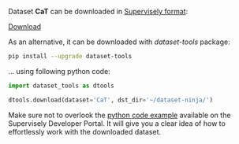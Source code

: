Dataset **CaT** can be downloaded in [Supervisely format](https://developer.supervisely.com/api-references/supervisely-annotation-json-format):

 [Download](https://assets.supervisely.com/supervisely-supervisely-assets-public/teams_storage/Q/k/2y/T1vm5FPlqFPeySRX5wWgfCrD3AR23igMc8zpn9kV5Q7JhwOvVaniCunkvA5ZJT1t5hTMnOXGCs6GbpL95FicN1VUCqorvVH62SJWmEEWRgBdk38cfKonfyPj1BAf.tar)

As an alternative, it can be downloaded with *dataset-tools* package:
``` bash
pip install --upgrade dataset-tools
```

... using following python code:
``` python
import dataset_tools as dtools

dtools.download(dataset='CaT', dst_dir='~/dataset-ninja/')
```
Make sure not to overlook the [python code example](https://developer.supervisely.com/getting-started/python-sdk-tutorials/iterate-over-a-local-project) available on the Supervisely Developer Portal. It will give you a clear idea of how to effortlessly work with the downloaded dataset.

